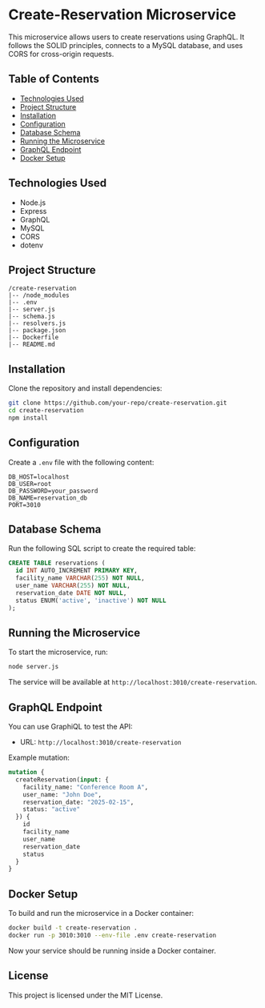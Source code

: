 # Create-Reservation Microservice

This microservice allows users to create reservations using GraphQL. It follows the SOLID principles, connects to a MySQL database, and uses CORS for cross-origin requests.

## Table of Contents
- [Technologies Used](#technologies-used)
- [Project Structure](#project-structure)
- [Installation](#installation)
- [Configuration](#configuration)
- [Database Schema](#database-schema)
- [Running the Microservice](#running-the-microservice)
- [GraphQL Endpoint](#graphql-endpoint)
- [Docker Setup](#docker-setup)

## Technologies Used
- Node.js
- Express
- GraphQL
- MySQL
- CORS
- dotenv

## Project Structure
```
/create-reservation
|-- /node_modules
|-- .env
|-- server.js
|-- schema.js
|-- resolvers.js
|-- package.json
|-- Dockerfile
|-- README.md
```

## Installation
Clone the repository and install dependencies:

```sh
git clone https://github.com/your-repo/create-reservation.git
cd create-reservation
npm install
```

## Configuration
Create a `.env` file with the following content:

```env
DB_HOST=localhost
DB_USER=root
DB_PASSWORD=your_password
DB_NAME=reservation_db
PORT=3010
```

## Database Schema
Run the following SQL script to create the required table:

```sql
CREATE TABLE reservations (
  id INT AUTO_INCREMENT PRIMARY KEY,
  facility_name VARCHAR(255) NOT NULL,
  user_name VARCHAR(255) NOT NULL,
  reservation_date DATE NOT NULL,
  status ENUM('active', 'inactive') NOT NULL
);
```

## Running the Microservice
To start the microservice, run:

```sh
node server.js
```

The service will be available at `http://localhost:3010/create-reservation`.

## GraphQL Endpoint
You can use GraphiQL to test the API:

- URL: `http://localhost:3010/create-reservation`

Example mutation:

```graphql
mutation {
  createReservation(input: {
    facility_name: "Conference Room A",
    user_name: "John Doe",
    reservation_date: "2025-02-15",
    status: "active"
  }) {
    id
    facility_name
    user_name
    reservation_date
    status
  }
}
```

## Docker Setup
To build and run the microservice in a Docker container:

```sh
docker build -t create-reservation .
docker run -p 3010:3010 --env-file .env create-reservation
```

Now your service should be running inside a Docker container.

## License
This project is licensed under the MIT License.

